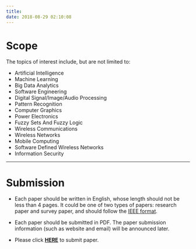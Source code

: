 ```yaml
---
title:
date: 2018-08-29 02:10:08
---
```

# Scope
The topics of interest include, but are not limited to:

-	Artificial Intelligence
-	Machine Learning
-	Big Data Analytics
-	Software Engineering
-	Digital Signal/Image/Audio Processing
-	Pattern Recognition
-	Computer Graphics
-	Power Electronics
-	Fuzzy Sets And Fuzzy Logic
-	Wireless Communications
-	Wireless Networks
-	Mobile Computing
-	Software Defined Wireless Networks
-	Information Security

---

# Submission

- Each paper should be written in English, whose length should not be less than 4 pages. It could be one of two types of papers: research paper and survey paper, and should follow the [IEEE format](http://www.ieee.org/conferences_events/conferences/publishing/templates.html).

- Each paper should be submitted in PDF. The paper submission information (such as website and email) will be announced later.

- Please click **[HERE](http://google.com/)** to submit paper.
